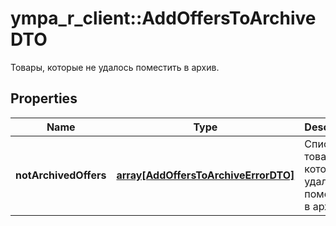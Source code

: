 # ympa_r_client::AddOffersToArchiveDTO

Товары, которые не удалось поместить в архив.

## Properties
Name | Type | Description | Notes
------------ | ------------- | ------------- | -------------
**notArchivedOffers** | [**array[AddOffersToArchiveErrorDTO]**](AddOffersToArchiveErrorDTO.md) | Список товаров, которые не удалось поместить в архив. | [optional] 


